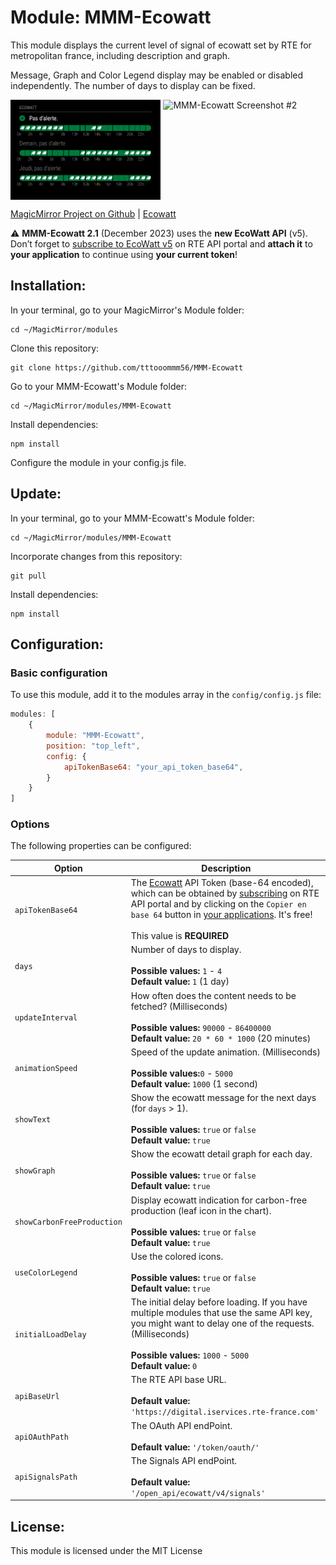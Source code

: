 # Module: MMM-Ecowatt
This module displays the current level of signal of ecowatt set by RTE for metropolitan france, including description and graph.

Message, Graph and Color Legend display may be enabled or disabled independently. The number of days to display can be fixed.

<p align="left">
<img alt="MMM-Ecowatt Screenshot #1" src="MMM-Ecowatt_screenshot1.png" align="top" height="160px">
<img alt="MMM-Ecowatt Screenshot #2" src="MMM-Ecowatt_screenshot2.png" align="top" height="109px">
</p>

[MagicMirror Project on Github](https://github.com/MichMich/MagicMirror) | [Ecowatt](https://www.monecowatt.fr/)

⚠️ **MMM-Ecowatt 2.1** (December 2023) uses the **new EcoWatt API** (v5). Don’t forget to [subscribe to EcoWatt v5](https://data.rte-france.com/catalog/-/api/consumption/Ecowatt/v5.0) on RTE API portal and **attach it** to **your application** to continue using **your current token**!

## Installation:

In your terminal, go to your MagicMirror's Module folder:
```shell
cd ~/MagicMirror/modules
```

Clone this repository:
```shell
git clone https://github.com/tttooommm56/MMM-Ecowatt
```

Go to your MMM-Ecowatt's Module folder:
```shell
cd ~/MagicMirror/modules/MMM-Ecowatt
```

Install dependencies:
```shell
npm install
```

Configure the module in your config.js file.

## Update:

In your terminal, go to your MMM-Ecowatt's Module folder:
```shell
cd ~/MagicMirror/modules/MMM-Ecowatt
```

Incorporate changes from this repository:
```shell
git pull
```

Install dependencies:
```shell
npm install
```

## Configuration:

### Basic configuration

To use this module, add it to the modules array in the `config/config.js` file:
```javascript
modules: [
	{
		module: "MMM-Ecowatt",
		position: "top_left",
		config: {
			apiTokenBase64: "your_api_token_base64",
		}
	}
]
```

### Options

The following properties can be configured:


| Option                       | Description
| ---------------------------- | -----------
| `apiTokenBase64`             | The [Ecowatt](https://data.rte-france.com/catalog/-/api/consumption/Ecowatt/v5.0) API Token (base-64 encoded), which can be obtained by [subscribing](https://data.rte-france.com/catalog/-/api/consumption/Ecowatt/v5.0) on RTE API portal and by clicking on the `Copier en base 64` button in [your applications](https://data.rte-france.com/group/guest/apps). It's free! <br><br> This value is **REQUIRED**
| `days`                       | Number of days to display. <br><br> **Possible values:** `1` - `4` <br> **Default value:** `1` (1 day)
| `updateInterval`             | How often does the content needs to be fetched? (Milliseconds)  <br><br> **Possible values:** `90000` - `86400000` <br> **Default value:** `20 * 60 * 1000` (20 minutes)
| `animationSpeed`             | Speed of the update animation. (Milliseconds) <br><br> **Possible values:**`0` - `5000` <br> **Default value:** `1000` (1 second)
| `showText`                   | Show the ecowatt message for the next days (for `days` > 1). <br><br> **Possible values:** `true` or `false` <br> **Default value:** `true`
| `showGraph`                  | Show the ecowatt detail graph for each day. <br><br> **Possible values:** `true` or `false` <br> **Default value:** `true`
| `showCarbonFreeProduction`   | Display ecowatt indication for carbon-free production (leaf icon in the chart). <br><br> **Possible values:** `true` or `false` <br> **Default value:** `true`
| `useColorLegend`             | Use the colored icons. <br><br> **Possible values:** `true` or `false` <br> **Default value:** `true`
| `initialLoadDelay`           | The initial delay before loading. If you have multiple modules that use the same API key, you might want to delay one of the requests. (Milliseconds) <br><br> **Possible values:** `1000` - `5000` <br> **Default value:**  `0`
| `apiBaseUrl`                 | The RTE API base URL. <br><br> **Default value:**  `'https://digital.iservices.rte-france.com'`
| `apiOAuthPath`               | The OAuth API endPoint. <br><br> **Default value:**  `'/token/oauth/'`
| `apiSignalsPath`             | The Signals API endPoint. <br><br> **Default value:**  `'/open_api/ecowatt/v4/signals'`

## License:

This module is licensed under the MIT License

